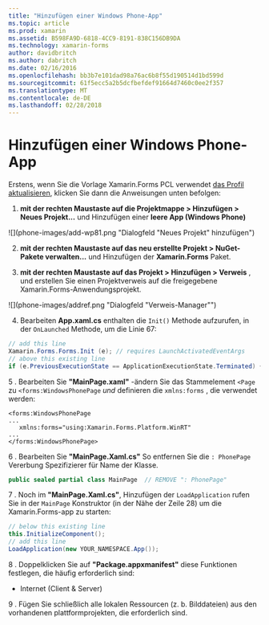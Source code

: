 ```yaml
---
title: "Hinzufügen einer Windows Phone-App"
ms.topic: article
ms.prod: xamarin
ms.assetid: B598FA9D-6818-4CC9-8191-838C156DB9DA
ms.technology: xamarin-forms
author: davidbritch
ms.author: dabritch
ms.date: 02/16/2016
ms.openlocfilehash: bb3b7e101dad98a76ac6b8f55d190514d1bd599d
ms.sourcegitcommit: 61f5ecc5a2b5dcfbefdef91664d7460c0ee2f357
ms.translationtype: MT
ms.contentlocale: de-DE
ms.lasthandoff: 02/28/2018
---
```

# <a name="adding-a-windows-phone-app"></a>Hinzufügen einer Windows Phone-App


Erstens, wenn Sie die Vorlage Xamarin.Forms PCL verwendet [das Profil aktualisieren](~/xamarin-forms/platform/windows/installation/index.md), klicken Sie dann die Anweisungen unten befolgen:

1. **mit der rechten Maustaste auf die Projektmappe > Hinzufügen > Neues Projekt...**  und Hinzufügen einer **leere App (Windows Phone)**

  ![](phone-images/add-wp81.png "Dialogfeld "Neues Projekt" hinzufügen")

2. **mit der rechten Maustaste auf das neu erstellte Projekt > NuGet-Pakete verwalten...**  und Hinzufügen der **Xamarin.Forms** Paket.

3. **mit der rechten Maustaste auf das Projekt > Hinzufügen > Verweis** , und erstellen Sie einen Projektverweis auf die freigegebene Xamarin.Forms-Anwendungsprojekt.

  ![](phone-images/addref.png "Dialogfeld "Verweis-Manager"")

4. Bearbeiten **App.xaml.cs** enthalten die `Init()` Methode aufzurufen, in der `OnLaunched` Methode, um die Linie 67:

```csharp
// add this line
Xamarin.Forms.Forms.Init (e); // requires LaunchActivatedEventArgs
// above this existing line
if (e.PreviousExecutionState == ApplicationExecutionState.Terminated) {}
```

 5 . Bearbeiten Sie **"MainPage.xaml"** -ändern Sie das Stammelement `<Page` zu `<forms:WindowsPhonePage` *und* definieren die `xmlns:forms` , die verwendet werden:

```xaml
<forms:WindowsPhonePage
...
   xmlns:forms="using:Xamarin.Forms.Platform.WinRT"
...
</forms:WindowsPhonePage>
```

 6 . Bearbeiten Sie **"MainPage.Xaml.cs"** So entfernen Sie die `: PhonePage` Vererbung Spezifizierer für Name der Klasse.

```csharp
public sealed partial class MainPage  // REMOVE ": PhonePage"
```

 7 . Noch im **"MainPage.Xaml.cs"**, Hinzufügen der `LoadApplication` rufen Sie in der `MainPage` Konstruktor (in der Nähe der Zeile 28) um die Xamarin.Forms-app zu starten:

```csharp
// below this existing line
this.InitializeComponent();
// add this line
LoadApplication(new YOUR_NAMESPACE.App());
```

8 . Doppelklicken Sie auf **"Package.appxmanifest"** diese Funktionen festlegen, die häufig erforderlich sind:

  * Internet (Client & Server)

9 . Fügen Sie schließlich alle lokalen Ressourcen (z. b. Bilddateien) aus den vorhandenen plattformprojekten, die erforderlich sind.

